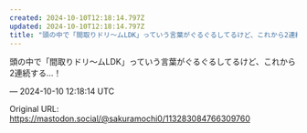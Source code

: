 ```yaml
---
created: 2024-10-10T12:18:14.797Z
updated: 2024-10-10T12:18:14.797Z
title: "頭の中で「間取りドリ〜ムLDK」っていう言葉がぐるぐるしてるけど、これから2連続[...]"
---
```


<p>頭の中で「間取りドリ〜ムLDK」っていう言葉がぐるぐるしてるけど、これから2連続する…！</p>

&mdash; 2024-10-10 12:18:14 UTC

Original URL: https://mastodon.social/@sakuramochi0/113283084766309760
